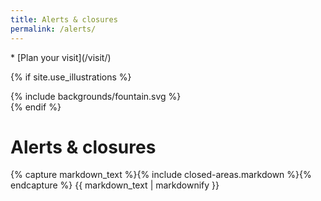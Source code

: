 ```yaml
---
title: Alerts & closures
permalink: /alerts/
---
```


<nav markdown="1">
* [Plan your visit](/visit/)
</nav>

{% if site.use_illustrations %}
<style>
.illustration {
  grid-column: -3/-1;
  grid-row: 1/4;
}
.illustration svg {
  height: 20vmax;
  width: auto;
}
main h1,
main nav:first-child {
  grid-column-end: -3;
}
main h1 + h2 + p,
main h1 + h2 + p + h2 + p,
main nav:first-child {
  grid-column-end: -4;
}
</style>

<div class="illustration">
{% include backgrounds/fountain.svg %}
</div>
{% endif %}

# Alerts & closures

<main markdown="1" class="lime-sky">

{% capture markdown_text %}{% include closed-areas.markdown %}{% endcapture %}
{{ markdown_text | markdownify }}

</main>

